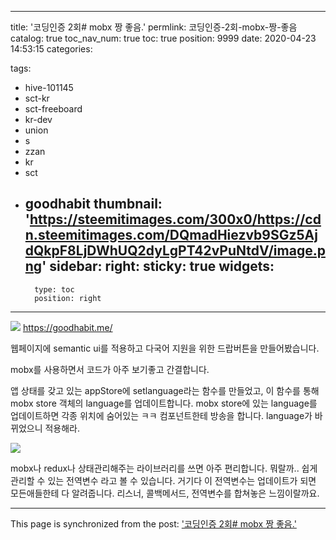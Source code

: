
---
title: '코딩인증 2회# mobx 짱 좋음.'
permlink: 코딩인증-2회-mobx-짱-좋음
catalog: true
toc_nav_num: true
toc: true
position: 9999
date: 2020-04-23 14:53:15
categories:

tags:
- hive-101145
- sct-kr
- sct-freeboard
- kr-dev
- union
- s
- zzan
- kr
- sct
- goodhabit
thumbnail: 'https://steemitimages.com/300x0/https://cdn.steemitimages.com/DQmadHiezvb9SGz5AjdQkpF8LjDWhUQ2dyLgPT42vPuNtdV/image.png'
sidebar:
    right:
        sticky: true
widgets:
    -
        type: toc
        position: right
---


![](https://steemitimages.com/300x0/https://cdn.steemitimages.com/DQmadHiezvb9SGz5AjdQkpF8LjDWhUQ2dyLgPT42vPuNtdV/image.png)
https://goodhabit.me/

웹페이지에 semantic ui를 적용하고 다국어 지원을 위한 드랍버튼을 만들어봤습니다.

mobx를 사용하면서 코드가 아주 보기좋고 간결합니다.

앱 상태를 갖고 있는 appStore에 setlanguage라는 함수를 만들었고, 이 함수를 통해 mobx store 객체의 language를 업데이트합니다. mobx store에 있는 language를 업데이트하면 각종 위치에 숨어있는 ㅋㅋ 컴포넌트한테 방송을 합니다. language가 바뀌었으니 적용해라.

![](https://cdn.steemitimages.com/DQmZt6UQtKCH35JY5tAzvqAewXgQHAbmcmbHof4jaopZrR6/image.png)

mobx나 redux나 상태관리해주는 라이브러리를 쓰면 아주 편리합니다. 뭐랄까.. 쉽게관리할 수 있는 전역변수 라고 볼 수 있습니다. 거기다 이 전역변수는 업데이트가 되면 모든애들한테 다 알려줍니다.  리스너, 콜백메서드, 전역변수를 합쳐놓은 느낌이랄까요.

- - -

This page is synchronized from the post: ['코딩인증 2회# mobx 짱 좋음.'](https://steempeak.com/@jacobyu/2-mobx)
